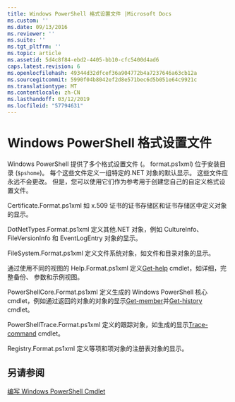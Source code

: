 ```yaml
---
title: Windows PowerShell 格式设置文件 |Microsoft Docs
ms.custom: ''
ms.date: 09/13/2016
ms.reviewer: ''
ms.suite: ''
ms.tgt_pltfrm: ''
ms.topic: article
ms.assetid: 5d4c8f84-ebd2-4405-bb10-cfc5400d4ad6
caps.latest.revision: 6
ms.openlocfilehash: 49344d32dfcef36a904772b4a7237646a63cb12a
ms.sourcegitcommit: 5990f04b8042ef2d8e571bec6d5b051e64c9921c
ms.translationtype: MT
ms.contentlocale: zh-CN
ms.lasthandoff: 03/12/2019
ms.locfileid: "57794631"
---
```

# <a name="windows-powershell-formatting-files"></a>Windows PowerShell 格式设置文件

Windows PowerShell 提供了多个格式设置文件 (。 format.ps1xml) 位于安装目录 (`$pshome`)。 每个这些文件定义一组特定的.NET 对象的默认显示。 这些文件应永远不会更改。 但是，您可以使用它们作为参考用于创建您自己的自定义格式设置文件。

Certificate.Format.ps1xml 如 x.509 证书的证书存储区和证书存储区中定义对象的显示。

DotNetTypes.Format.ps1xml 定义其他.NET 对象，例如 CultureInfo、 FileVersionInfo 和 EventLogEntry 对象的显示。

FileSystem.Format.ps1xml 定义文件系统对象，如文件和目录对象的显示。

通过使用不同的视图的 Help.Format.ps1xml 定义[Get-help](/powershell/module/Microsoft.PowerShell.Core/Get-Help) cmdlet，如详细，完整备份、 参数和示例视图。

PowerShellCore.Format.ps1xml 定义生成的 Windows PowerShell 核心 cmdlet，例如通过返回的对象的对象的显示[Get-member](/powershell/module/Microsoft.PowerShell.Utility/Get-Member)并[Get-history](/powershell/module/Microsoft.PowerShell.Core/Get-History) cmdlet。

PowerShellTrace.Format.ps1xml 定义的跟踪对象，如生成的显示[Trace-command](/powershell/module/Microsoft.PowerShell.Utility/Trace-Command) cmdlet。

Registry.Format.ps1xml 定义等项和项对象的注册表对象的显示。

## <a name="see-also"></a>另请参阅

[编写 Windows PowerShell Cmdlet](../cmdlet/writing-a-windows-powershell-cmdlet.md)
